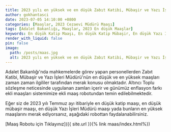 ```yaml
---
title: 2023 yılı en yüksek ve en düşük Zabıt Katibi, Mübaşir ve Yazı İşleri Müdürü maaşları
author: gokhantasci
date: 2023-07-05 14:10:00 +0800
categories: [Maaşlar, 2023 Cezaevi Müdürü Maaşı]
tags: [Adalet Bakanlığı, Maaşlar, 2023 En düşük Maaşlar]
keywords: En düşük Katip Maaşı, En düşük Katip Mübaşir, En düşük Yazı İşleri Müdürü Maaşı, Katip Maaşı, Mübaşir Maaşı, Yazı İşleri Müdürü Maaşı, enflasyon farkı, 14 günlük maaş, Toplu Sözleşme
render_with_liquid: false
pin: false
image:
  path: /posts/maas.jpg
  alt: 2023 yılı en yüksek ve en düşük Zabıt Katibi, Mübaşir ve Yazı İşleri Müdürü maaşları
---
```


Adalet Bakanlığı'nda mahkemelerde görev yapan personellerden Zabıt Katibi, Mübaşir ve Yazı İşleri Müdürü'nün en düşük ve en yüksek maaşları zaman zaman ilgililer tarafından merak konusu olmaktadır. 
Altıncı Toplu sözleşme neticesinde uygulanan zamları içerir ve günümüz enflasyon farkı ekli maaşları sistemimize ekli maaş robotundan temin edilebilmektedir. 

Eğer siz de 2023 yılı Temmuz ayı itibariyle en düşük katip maaşı, en düşük mübaşir maaşı, en düşük Yazı İşleri Müdürü maaşı yada bunların en yüksek maaşlarını merak ediyorsanız, aşağıdaki robottan faydalanabilirsiniz.


[Maaş Robotu için Tıklayınız]({{ site.url }}{% link maas/index.html%})